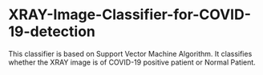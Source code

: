 # XRAY-Image-Classifier-for-COVID-19-detection
This classifier is based on Support Vector Machine Algorithm. It classifies whether the XRAY image is of COVID-19 positive patient or Normal Patient.

